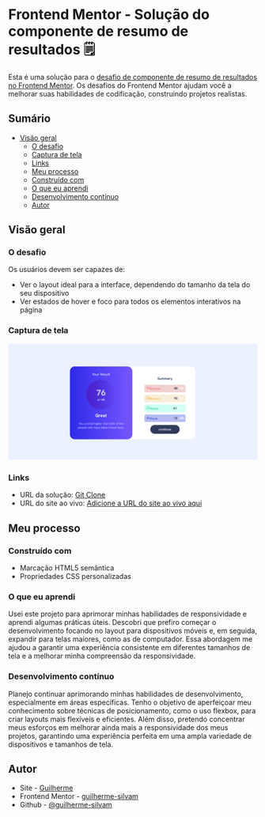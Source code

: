 # Frontend Mentor - Solução do componente de resumo de resultados 🗒️

Esta é uma solução para o [desafio de componente de resumo de resultados no Frontend Mentor](https://www.frontendmentor.io/challenges/results-summary-component-CE_K6s0maV). Os desafios do Frontend Mentor ajudam você a melhorar suas habilidades de codificação, construindo projetos realistas.

## Sumário

- [Visão geral](#visão-geral)
  - [O desafio](#o-desafio)
  - [Captura de tela](#captura-de-tela)
  - [Links](#links)
  - [Meu processo](#meu-processo)
  - [Construído com](#construído-com)
  - [O que eu aprendi](#o-que-eu-aprendi)
  - [Desenvolvimento contínuo](#desenvolvimento-contínuo)
  - [Autor](#autor)


## Visão geral

### O desafio

Os usuários devem ser capazes de:

- Ver o layout ideal para a interface, dependendo do tamanho da tela do seu dispositivo
- Ver estados de hover e foco para todos os elementos interativos na página


### Captura de tela
<img src="./src/images/Captura de tela .png">



### Links

- URL da solução: [Git Clone](https://github.com/guilherme-silvam/Results-summary-component.git)
- URL do site ao vivo: [Adicione a URL do site ao vivo aqui](https://your-live-site-url.com)

## Meu processo

### Construído com

- Marcação HTML5 semântica
- Propriedades CSS personalizadas


### O que eu aprendi

Usei este projeto para aprimorar minhas habilidades de responsividade e aprendi algumas práticas úteis. Descobri que prefiro começar o desenvolvimento focando no layout para dispositivos móveis e, em seguida, expandir para telas maiores, como as de computador. Essa abordagem me ajudou a garantir uma experiência consistente em diferentes tamanhos de tela e a melhorar minha compreensão da responsividade.

### Desenvolvimento contínuo

Planejo continuar aprimorando minhas habilidades de desenvolvimento, especialmente em áreas específicas. Tenho o objetivo de aperfeiçoar meu conhecimento sobre técnicas de posicionamento, como o uso flexbox, para criar layouts mais flexíveis e eficientes. Além disso, pretendo concentrar meus esforços em melhorar ainda mais a responsividade dos meus projetos, garantindo uma experiência perfeita em uma ampla variedade de dispositivos e tamanhos de tela.


## Autor

- Site - [Guilherme](https://www.your-site.com)
- Frontend Mentor - [guilherme-silvam](https://www.frontendmentor.io/home)
- Github - [@guilherme-silvam](https://github.com/guilherme-silvam)



